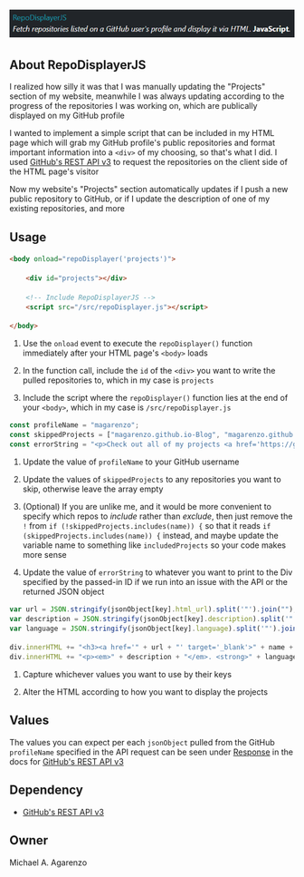 # ![Screenshot of RepoDisplayerJS in action](/media/RepoDisplayerJS.png)

## About RepoDisplayerJS

I realized how silly it was that I was manually updating the "Projects" section of my website, meanwhile I was always updating according to the progress of the repositories I was working on, which are publically displayed on my GitHub profile

I wanted to implement a simple script that can be included in my HTML page which will grab my GitHub profile's public repositories and format important information into a `<div>` of my choosing, so that's what I did. I used [GitHub's REST API v3](https://developer.github.com/v3/) to request the repositories on the client side of the HTML page's visitor

Now my website's "Projects" section automatically updates if I push a new public repository to GitHub, or if I update the description of one of my existing repositories, and more

## Usage

```html
<body onload="repoDisplayer('projects')">

    <div id="projects"></div>

    <!-- Include RepoDisplayerJS -->
    <script src="/src/repoDisplayer.js"></script>

</body>
```

1. Use the `onload` event to execute the `repoDisplayer()` function immediately after your HTML page's `<body>` loads

2. In the function call, include the `id` of the `<div>` you want to write the pulled repositories to, which in my case is `projects`

3. Include the script where the `repoDisplayer()` function lies at the end of your `<body>`, which in my case is `/src/repoDisplayer.js`

```javascript
const profileName = "magarenzo";
const skippedProjects = ["magarenzo.github.io-Blog", "magarenzo.github.io-Old"];
const errorString = "<p>Check out all of my projects <a href='https://github.com/" + profileName + "?tab=repositories' target='_blank'>here</a> on my GitHub profile</p>";
```

1. Update the value of `profileName` to your GitHub username

2. Update the values of `skippedProjects` to any repositories you want to skip, otherwise leave the array empty

3. (Optional) If you are unlike me, and it would be more convenient to specify which repos to *include* rather than *exclude*, then just remove the `!` from `if (!skippedProjects.includes(name)) {` so that it reads `if (skippedProjects.includes(name)) {` instead, and maybe update the variable name to something like `includedProjects` so your code makes more sense

4. Update the value of `errorString` to whatever you want to print to the Div specified by the passed-in ID if we run into an issue with the API or the returned JSON object

```javascript
var url = JSON.stringify(jsonObject[key].html_url).split('"').join("");
var description = JSON.stringify(jsonObject[key].description).split('"').join("");
var language = JSON.stringify(jsonObject[key].language).split('"').join("");

div.innerHTML += "<h3><a href='" + url + "' target='_blank'>" + name + "</a></h3>";
div.innerHTML += "<p><em>" + description + "</em>. <strong>" + language + "</strong>.</p><br>";
```

1. Capture whichever values you want to use by their keys

2. Alter the HTML according to how you want to display the projects

## Values

The values you can expect per each `jsonObject` pulled from the GitHub `profileName` specified in the API request can be seen under [Response](https://developer.github.com/v3/repos/#response) in the docs for [GitHub's REST API v3](https://developer.github.com/v3/)

## Dependency

* [GitHub's REST API v3](https://developer.github.com/v3/)

## Owner

Michael A. Agarenzo

